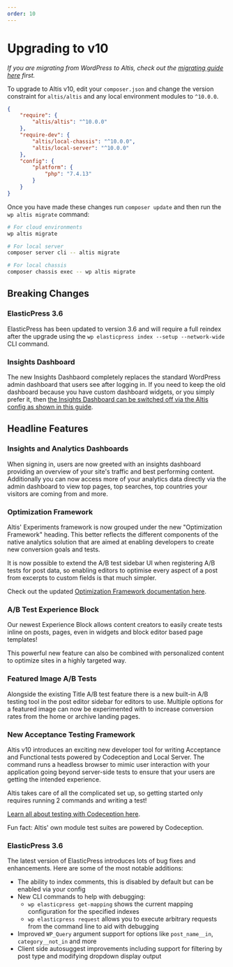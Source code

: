 ```yaml
---
order: 10
---
```

# Upgrading to v10

_If you are migrating from WordPress to Altis, check out the [migrating guide here](../migrating-from-wordpress.md) first._

To upgrade to Altis v10, edit your `composer.json` and change the version constraint for `altis/altis` and any local environment modules to `^10.0.0`.

```json
{
	"require": {
		"altis/altis": "^10.0.0"
	},
	"require-dev": {
		"altis/local-chassis": "^10.0.0",
		"altis/local-server": "^10.0.0"
	},
	"config": {
		"platform": {
			"php": "7.4.13"
		}
	}
}
```

Once you have made these changes run `composer update` and then run the `wp altis migrate` command:

```sh
# For cloud environments
wp altis migrate

# For local server
composer server cli -- altis migrate

# For local chassis
composer chassis exec -- wp altis migrate
```

## Breaking Changes

### ElasticPress 3.6

ElasticPress has been updated to version 3.6 and will require a full reindex after the upgrade using the `wp elasticpress index --setup --network-wide` CLI command.

### Insights Dashboard

The new Insights Dashbaord completely replaces the standard WordPress admin dashboard that users see after logging in. If you need to keep the old dashboard because you have custom dashboard widgets, or you simply prefer it, then [the Insights Dashboard can be switched off via the Altis config as shown in this guide](docs://analytics/native/README.md#dashboards).

## Headline Features

### Insights and Analytics Dashboards

When signing in, users are now greeted with an insights dashboard providing an overview of your site's traffic and best performing content. Additionally you can now access more of your analytics data directly via the admin dashboard to view top pages, top searches, top countries your visitors are coming from and more.

### Optimization Framework

Altis' Experiments framework is now grouped under the new "Optimization Framework" heading. This better reflects the different components of the native analytics solution that are aimed at enabling developers to create new conversion goals and tests.

It is now possible to extend the A/B test sidebar UI when registering A/B tests for post data, so enabling editors to optimise every aspect of a post from excerpts to custom fields is that much simpler.

Check out the updated [Optimization Framework documentation here](docs://analytics/optimization-framework/README.md).

### A/B Test Experience Block

Our newest Experience Block allows content creators to easily create tests inline on posts, pages, even in widgets and block editor based page templates!

This powerful new feature can also be combined with personalized content to optimize sites in a highly targeted way.

### Featured Image A/B Tests

Alongside the existing Title A/B test feature there is a new built-in A/B testing tool in the post editor sidebar for editors to use. Multiple options for a featured image can now be experimented with to increase conversion rates from the home or archive landing pages.

### New Acceptance Testing Framework

Altis v10 introduces an exciting new developer tool for writing Acceptance and Functional tests powered by Codeception and Local Server. The command runs a headless browser to mimic user interaction with your application going beyond server-side tests to ensure that your users are getting the intended experience.

Altis takes care of all the complicated set up, so getting started only requires running 2 commands and writing a test!

[Learn all about testing with Codeception here](docs://dev-tools/testing-with-codeception.md).

Fun fact: Altis' own module test suites are powered by Codeception.

### ElasticPress 3.6

The latest version of ElasticPress introduces lots of bug fixes and enhancements. Here are some of the most notable additions:

- The ability to index comments, this is disabled by default but can be enabled via your config
- New CLI commands to help with debugging:
  - `wp elasticpress get-mapping` shows the current mapping configuration for the specified indexes
  - `wp elasticpress request` allows you to execute arbitrary requests from the command line to aid with debugging
- Improved `WP_Query` argument support for options like `post_name__in`, `category__not_in` and more
- Client side autosuggest improvements including support for filtering by post type and modifying dropdown display output
